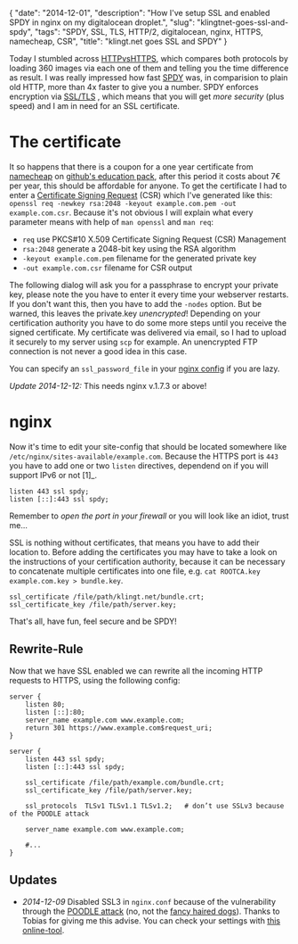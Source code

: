 {
    "date": "2014-12-01",
    "description": "How I've setup SSL and enabled SPDY in nginx on my digitalocean droplet.",
    "slug": "klingtnet-goes-ssl-and-spdy",
    "tags": "SPDY, SSL, TLS, HTTP/2, digitalocean, nginx, HTTPS, namecheap, CSR",
    "title": "klingt.net goes SSL and SPDY"
}

Today I stumbled across [HTTPvsHTTPS](https://www.httpvshttps.com/),
which compares both protocols by loading 360 images via each one of them
and telling you the time difference as result. I was really impressed
how fast [SPDY](http://en.wikipedia.org/wiki/SPDY) was, in comparision
to plain old HTTP, more than 4x faster to give you a number. SPDY
enforces encryption via
[SSL/TLS](http://en.wikipedia.org/wiki/Transport_Layer_Security) , which
means that you will get *more security* (plus speed) and I am in need
for an SSL certificate.

The certificate
===============

It so happens that there is a coupon for a one year certificate from
[namecheap](https://www.namecheap.com/) on [github's education
pack](https://education.github.com/pack/), after this period it costs
about 7€ per year, this should be affordable for anyone. To get the
certificate I had to enter a [Certificate Signing
Request](http://en.wikipedia.org/wiki/Certificate_signing_request) (CSR)
which I've generated like this:
`openssl req -newkey rsa:2048 -keyout example.com.pem -out example.com.csr`.
Because it's not obvious I will explain what every parameter means with
help of `man openssl` and `man req`:

-   `req` use PKCS\#10 X.509 Certificate Signing Request (CSR)
    Management
-   `rsa:2048` generate a 2048-bit key using the RSA algorithm
-   `-keyout example.com.pem` filename for the generated private key
-   `-out example.com.csr` filename for CSR output

The following dialog will ask you for a passphrase to encrypt your
private key, please note the you have to enter it every time your
webserver restarts. If you don't want this, then you have to add the
`-nodes` option. But be warned, this leaves the private.key
*unencrypted*! Depending on your certification authority you have to do
some more steps until you receive the signed certificate. My certificate
was delivered via email, so I had to upload it securely to my server
using `scp` for example. An unencrypted FTP connection is <span
class="strike">not</span> never a good idea <span
class="strike">in this case</span>.

You can specify an `ssl_password_file` in your [nginx
config](http://nginx.org/en/docs/http/ngx_http_ssl_module.html#ssl_certificate_key)
if you are lazy.

*Update 2014-12-12:* This needs nginx v.1.7.3 or above!

nginx
=====

Now it's time to edit your site-config that should be located somewhere
like `/etc/nginx/sites-available/example.com`. Because the HTTPS port is
`443` you have to add one or two `listen` directives, dependend on if
you will support IPv6 or not \[1\]\_.

```nginx
listen 443 ssl spdy;
listen [::]:443 ssl spdy;
```

Remember to *open the port in your firewall* or you will look like an
idiot, trust me...

SSL is nothing without certificates, that means you have to add their
location to. Before adding the certificates you may have to take a look
on the instructions of your certification authority, because it can be
necessary to concatenate multiple certificates into one file, e.g.
`cat ROOTCA.key example.com.key > bundle.key`.

```nginx
ssl_certificate /file/path/klingt.net/bundle.crt;
ssl_certificate_key /file/path/server.key;
```

That's all, have fun, feel secure and be SPDY!

Rewrite-Rule
------------

Now that we have SSL enabled we can rewrite all the incoming HTTP
requests to HTTPS, using the following config:

```nginx
server {
    listen 80;
    listen [::]:80;
    server_name example.com www.example.com;
    return 301 https://www.example.com$request_uri;
}

server {
    listen 443 ssl spdy;
    listen [::]:443 ssl spdy;

    ssl_certificate /file/path/example.com/bundle.crt;
    ssl_certificate_key /file/path/server.key;

    ssl_protocols  TLSv1 TLSv1.1 TLSv1.2;   # don’t use SSLv3 because of the POODLE attack

    server_name example.com www.example.com;

    #...
}
```

Updates
-------

-   *2014-12-09* Disabled SSL3 in `nginx.conf` because of the
    vulnerability through the [POODLE
    attack](http://en.wikipedia.org/wiki/POODLE) (no, not the [fancy
    haired
    dogs](http://upload.wikimedia.org/wikipedia/commons/4/4c/Poodle%2C_cropped.JPG)).
    Thanks to Tobias for giving me this advise. You can check your
    settings with [this online-tool](https://www.ssllabs.com/ssltest/).

